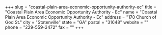 +++
slug = "coastal-plain-area-economic-opportunity-authority-ec"
title = "Coastal Plain Area Economic Opportunity Authority - Ec"
name = "Coastal Plain Area Economic Opportunity Authority - Ec"
address = "170 Church of God St."
city = "Statenville"
state = "GA"
postal = "31648"
website = ""
phone = "229-559-3472"
fax = ""
+++
